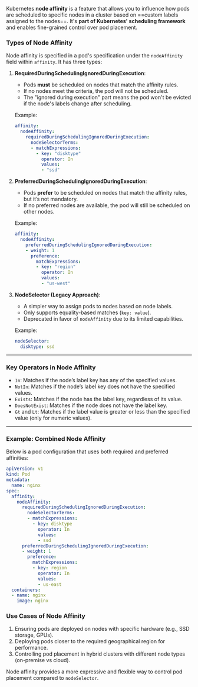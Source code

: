 
Kubernetes **node affinity** is a feature that allows you to influence how pods are scheduled to specific nodes in a cluster based on ==custom labels assigned to the nodes==. It's **part of Kubernetes' scheduling framework** and enables fine-grained control over pod placement.

### Types of Node Affinity

Node affinity is specified in a pod's specification under the `nodeAffinity` field within `affinity`. It has three types:

1. **RequiredDuringSchedulingIgnoredDuringExecution**:

    - Pods **must** be scheduled on nodes that match the affinity rules.
    - If no nodes meet the criteria, the pod will not be scheduled.
    - The "ignored during execution" part means the pod won't be evicted if the node's labels change after scheduling.
    
    Example:

    ```yaml
    affinity:
      nodeAffinity:
        requiredDuringSchedulingIgnoredDuringExecution:
          nodeSelectorTerms:
          - matchExpressions:
            - key: "disktype"
              operator: In
              values:
              - "ssd"
    ```
    
2. **PreferredDuringSchedulingIgnoredDuringExecution**:
    
    - Pods **prefer** to be scheduled on nodes that match the affinity rules, but it’s not mandatory.
    - If no preferred nodes are available, the pod will still be scheduled on other nodes.
    
    Example:
    
    ```yaml
    affinity:
      nodeAffinity:
        preferredDuringSchedulingIgnoredDuringExecution:
        - weight: 1
          preference:
            matchExpressions:
            - key: "region"
              operator: In
              values:
              - "us-west"
    ```
    
3. **NodeSelector (Legacy Approach)**:
    
    - A simpler way to assign pods to nodes based on node labels.
    - Only supports equality-based matches (`key: value`).
    - Deprecated in favor of `nodeAffinity` due to its limited capabilities.
    
    Example:
    
    ```yaml
    nodeSelector:
      disktype: ssd
    ```
    

---

### Key Operators in Node Affinity

- `In`: Matches if the node’s label key has any of the specified values.
- `NotIn`: Matches if the node’s label key does not have the specified values.
- `Exists`: Matches if the node has the label key, regardless of its value.
- `DoesNotExist`: Matches if the node does not have the label key.
- `Gt` and `Lt`: Matches if the label value is greater or less than the specified value (only for numeric values).

---

### Example: Combined Node Affinity

Below is a pod configuration that uses both required and preferred affinities:

```yaml
apiVersion: v1
kind: Pod
metadata:
  name: nginx
spec:
  affinity:
    nodeAffinity:
      requiredDuringSchedulingIgnoredDuringExecution:
        nodeSelectorTerms:
        - matchExpressions:
          - key: disktype
            operator: In
            values:
            - ssd
      preferredDuringSchedulingIgnoredDuringExecution:
      - weight: 1
        preference:
          matchExpressions:
          - key: region
            operator: In
            values:
            - us-east
  containers:
  - name: nginx
    image: nginx
```

### Use Cases of Node Affinity

1. Ensuring pods are deployed on nodes with specific hardware (e.g., SSD storage, GPUs).
2. Deploying pods closer to the required geographical region for performance.
3. Controlling pod placement in hybrid clusters with different node types (on-premise vs cloud).

Node affinity provides a more expressive and flexible way to control pod placement compared to `nodeSelector`.